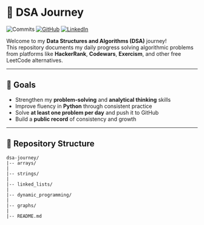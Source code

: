 # 🧩 DSA Journey

![Commits](https://img.shields.io/github/commit-activity/m/Youcef3939/dsa-journey?style=flat-square&logo=github)
[![GitHub](https://img.shields.io/badge/GitHub-Youcef3939-black?logo=github)](https://github.com/Youcef3939)
[![LinkedIn](https://img.shields.io/badge/LinkedIn-Youcef%20Chalbi-blue?logo=linkedin)](https://linkedin.com/in/youcefchalbi)

Welcome to my **Data Structures and Algorithms (DSA)** journey!  
This repository documents my daily progress solving algorithmic problems from platforms like **HackerRank**, **Codewars**, **Exercism**, and other free LeetCode alternatives.

---

## 🚀 Goals
- Strengthen my **problem-solving** and **analytical thinking** skills
- Improve fluency in **Python** through consistent practice
- Solve **at least one problem per day** and push it to GitHub  
- Build a **public record** of consistency and growth 

---

## 📂 Repository Structure
```
dsa-journey/
|-- arrays/
|
|-- strings/
|
|-- linked_lists/
|
|-- dynamic_programming/
|
|-- graphs/
|
|-- README.md
```
